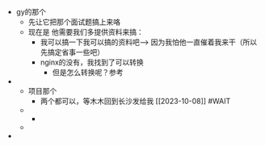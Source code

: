 - gy的那个
	- 先让它把那个面试题搞上来咯
	- 现在是 他需要我们多提供资料来搞：
		- 我可以搞一下我可以搞的资料吧--> 因为我怕他一直催着我来干（所以先搞定省事一些吧）
		- nginx的没有，我找到了可以转换
			- 但是怎么转换呢？参考
-
	- 项目那个
		- 两个都可以，等木木回到长沙发给我 [[2023-10-08]] #WAIT
	-
		-
	-
-